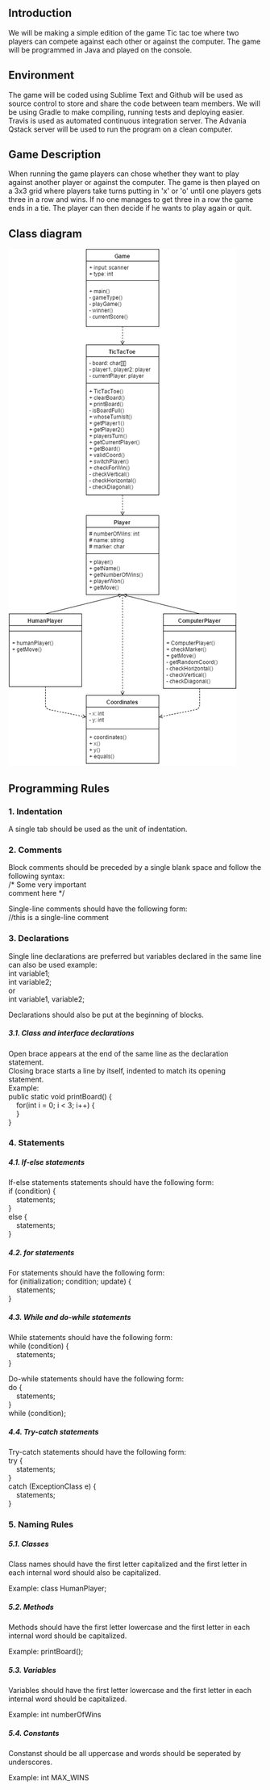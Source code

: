 ## Introduction
We will be making a simple edition of the game Tic tac toe where two players can compete against each other or against the computer. The game will be programmed in Java and played on the console.

## Environment
The game will be coded using Sublime Text and Github will be used as source control to store and share the code between team members. We will be using Gradle to make compiling, running tests and deploying easier. Travis is used as automated continuous integration server. The Advania Qstack server will be used to run the program on a clean computer.

## Game Description
When running the game players can chose whether they want to play against another player or against the computer. The game is then played on a 3x3 grid where players take turns putting in 'x' or 'o' until one players gets three in a row and wins. If no one manages to get three in a row the game ends in a tie. The player can then decide if he wants to play again or quit.

## Class diagram
![alt text](https://github.com/T-303-HUGB/TicTacToe/blob/master/docs/ClassDiagramTicTacToe.png "TicTacToe class diagram")

## Programming Rules
### 1. Indentation
A single tab should be used as the unit of indentation.

### 2. Comments
Block comments should be preceded by a single blank space and follow the following syntax:  
	/* Some very important  
	comment here */  

Single-line comments should have the following form:  
	//this is a single-line comment  

### 3. Declarations
Single line declarations are preferred but variables declared in the same line can also be used example:  
int variable1;  
int variable2;  
or  
int variable1, variable2;  

Declarations should also be put at the beginning of blocks.  

##### 3.1. Class and interface declarations
Open brace appears at the end of the same line as the declaration statement.  
Closing brace starts a line by itself, indented to match its opening statement.  
Example:  
public static void printBoard() {  
&nbsp;&nbsp;&nbsp;&nbsp;for(int i = 0; i < 3; i++) {  
&nbsp;&nbsp;&nbsp;&nbsp;}  
}

### 4. Statements
##### 4.1. If-else statements
If-else statements statements should have the following form:  
if (condition) {  
&nbsp;&nbsp;&nbsp;&nbsp;statements;  
}  
else {  
&nbsp;&nbsp;&nbsp;&nbsp;statements;  
}

##### 4.2. for statements
For statements should have the following form:  
for (initialization; condition; update) {  
&nbsp;&nbsp;&nbsp;&nbsp;statements;  
}  

##### 4.3. While and do-while statements
While statements should have the following form:  
while (condition) {   
&nbsp;&nbsp;&nbsp;&nbsp;statements;   
}  

Do-while statements should have the following form:  
do {  
&nbsp;&nbsp;&nbsp;&nbsp;statements;  
}  
while (condition);  

##### 4.4. Try-catch statements  
Try-catch statements should have the following form:  
try {  
&nbsp;&nbsp;&nbsp;&nbsp;statements;  
}  
catch (ExceptionClass e) {  
&nbsp;&nbsp;&nbsp;&nbsp;statements;  
}  

### 5. Naming Rules
##### 5.1. Classes
Class names should have the first letter capitalized and the first letter in each internal word should also be capitalized.

Example:
class HumanPlayer;

##### 5.2. Methods
Methods should have the first letter lowercase and the first letter in each internal word should be capitalized.

Example:
printBoard();

##### 5.3. Variables
Variables should have the first letter lowercase and the first letter in each internal word should be capitalized.

Example:
int numberOfWins

##### 5.4. Constants
Constanst should be all uppercase and words should be seperated by underscores.

Example:
int MAX_WINS
